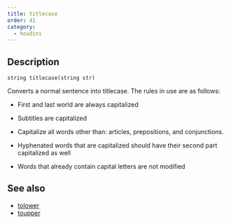 ```yaml
---
title: titlecase
order: 41
category:
  - houdini
---
```


## Description

`string titlecase(string str)`

Converts a normal sentence into titlecase. The rules in use are as follows:

- First and last world are always capitalized

- Subtitles are capitalized

- Capitalize all words other than: articles, prepositions, and conjunctions.

- Hyphenated words that are capitalized should have their second part capitalized as well

- Words that already contain capital letters are not modified

## See also

- [tolower](tolower.html)
- [toupper](toupper.html)

